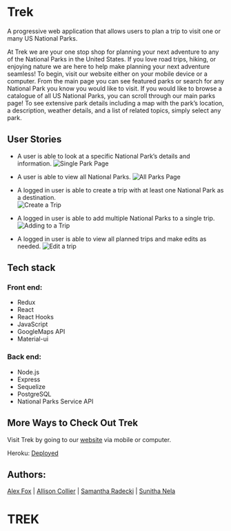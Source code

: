 # Trek 

A progressive web application that allows users to plan a trip to visit one or many US National Parks. 

At Trek we are your one stop shop for planning your next adventure to any of the National Parks in the United States. If you love road trips, hiking, or enjoying nature we are here to help make planning your next adventure seamless! To begin, visit our website either on your mobile device or a computer. From the main page you can see featured parks or search for any National Park you know you would like to visit. If you would like to browse a catalogue of all US National Parks, you can scroll through our main parks page! To see extensive park details including a map with the park’s location, a description, weather details, and a list of related topics, simply select any park. 

## User Stories 
- A user is able to look at a specific National Park’s details and information. 
![Single Park Page]()

- A user is able to view all National Parks.
![All Parks Page]()
 
- A logged in user is able to create a trip with at least one National Park as a destination.  
![Create a Trip]()

- A logged in user is able to add multiple National Parks to a single trip. 
![Adding to a Trip]()

- A logged in user is able to view all planned trips and make edits as needed. 
![Edit a trip]()

## Tech stack
### Front end: 
- Redux 
- React
- React Hooks
- JavaScript
- GoogleMaps API
- Material-ui

### Back end: 
* Node.js
* Express
* Sequelize
* PostgreSQL
* National Parks Service API 

## More Ways to Check Out Trek
Visit Trek by going to our [website](https://trek-trip-planner.herokuapp.com/) via mobile or computer. 

Heroku: [Deployed](https://trek-trip-planner.herokuapp.com/)

## Authors: 
[Alex Fox](http://linkedin.com/in/alex-c-fox) | [Allison Collier](http://linkedin.com/in/allie-collier) | [Samantha Radecki](http://linkedin.com/in/samantha-radecki) | [Sunitha Nela](http://linkedin.com/in/sunitha-nela)


# TREK
